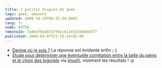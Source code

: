 ```yaml
---
title: 2 petites blagues de geek
tags: geek, amusant
updated: 2008-10-29T08:25:59.000Z
lang: fr
node: 66756
remoteId: 7ad6df86d015776ec412e523d08d4977
published: 2008-04-07T23:18:43+02:00
---
```

* [Devine où je suis ?](http://www.devineoujesuis.be/) La réponse est évidente enfin ;-)
* [Étude pour déterminer une éventuelle corrélation entre la taille du pénis et le choix des logiciels](http://vaginus.org/penis/) via [linuxfr](http://linuxfr.org/%7EProgs/26442.html), vivement les résultats ! :p
